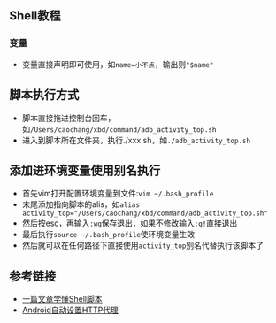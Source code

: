 
## Shell教程
### 变量
- 变量直接声明即可使用，如`name=小不点`，输出则`"$name"`


## 脚本执行方式
- 脚本直接拖进控制台回车，如`/Users/caochang/xbd/command/adb_activity_top.sh`
- 进入到脚本所在文件夹，执行./xxx.sh，如`./adb_activity_top.sh`

## 添加进环境变量使用别名执行
- 首先vim打开配置环境变量到文件:`vim ~/.bash_profile`
- 末尾添加指向脚本的alis，如`alias activity_top="/Users/caochang/xbd/command/adb_activity_top.sh"`
- 然后按esc，再输入`:wq`保存退出，如果不修改输入`:q!`直接退出
- 最后执行`source ~/.bash_profile`使环境变量生效
- 然后就可以在任何路径下直接使用`activity_top`别名代替执行该脚本了


## 参考链接
- [一篇文章学懂Shell脚本](https://www.jianshu.com/p/71cb62f08768)
- [Android自动设置HTTP代理](https://zhuanlan.zhihu.com/p/134136375?from_voters_page=true)
